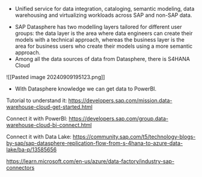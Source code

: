- Unified service for data integration, cataloging, semantic modeling, data warehousing and virtualizing workloads across SAP and non-SAP data. 

+ SAP Datasphere has two modelling layers tailored for different user groups: the data layer is the area where data engineers can create their models with a technical approach, whereas the business layer is the area for business users who create their models using a more semantic approach.
+ Among all the data sources of data from Datasphere, there is S4HANA Cloud 

![[Pasted image 20240909195123.png]]


- With Datasphere knowledge we can get data to PowerBI.

Tutorial to understand it: https://developers.sap.com/mission.data-warehouse-cloud-get-started.html

Connect it with PowerBI: https://developers.sap.com/group.data-warehouse-cloud-bi-connect.html

Connect it with Data Lake: https://community.sap.com/t5/technology-blogs-by-sap/sap-datasphere-replication-flow-from-s-4hana-to-azure-data-lake/ba-p/13585656

https://learn.microsoft.com/en-us/azure/data-factory/industry-sap-connectors

